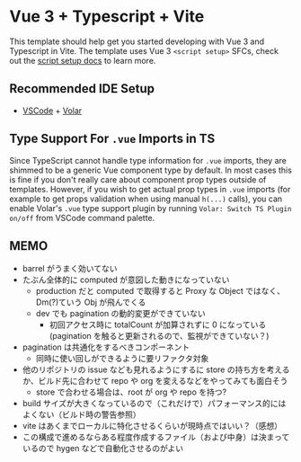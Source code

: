 # Vue 3 + Typescript + Vite

This template should help get you started developing with Vue 3 and Typescript in Vite. The template uses Vue 3 `<script setup>` SFCs, check out the [script setup docs](https://v3.vuejs.org/api/sfc-script-setup.html#sfc-script-setup) to learn more.

## Recommended IDE Setup

- [VSCode](https://code.visualstudio.com/) + [Volar](https://marketplace.visualstudio.com/items?itemName=johnsoncodehk.volar)

## Type Support For `.vue` Imports in TS

Since TypeScript cannot handle type information for `.vue` imports, they are shimmed to be a generic Vue component type by default. In most cases this is fine if you don't really care about component prop types outside of templates. However, if you wish to get actual prop types in `.vue` imports (for example to get props validation when using manual `h(...)` calls), you can enable Volar's `.vue` type support plugin by running `Volar: Switch TS Plugin on/off` from VSCode command palette.

## MEMO

- barrel がうまく効いてない
- たぶん全体的に computed が意図した動きになっていない
  - production だと computed で取得すると Proxy な Object ではなく、Dm(?)ていう Obj が飛んでくる
  - dev でも pagination の動的変更ができていない
    - 初回アクセス時に totalCount が加算されずに 0 になっている(pagination を触ると更新されるので、監視ができていない？)
- pagination は共通化をするべきコンポーネント
  - 同時に使い回しができるように要リファクタ対象
- 他のリポジトリの issue なども見れるようにするに store の持ち方を考えるか、ビルド先に合わせて repo や org を変えるなどをやってみても面白そう
  - store で合わせる場合は、root が org や repo を持つ?
- build サイズが大きくなっているので（これだけで）パフォーマンス的にはよくない（ビルド時の警告参照）
- vite はあくまでローカルに特化させるくらいが現時点ではいい？（感想）
- この構成で進めるならある程度作成するファイル（および中身）は決まっているので hygen などで自動化させるのがよい
